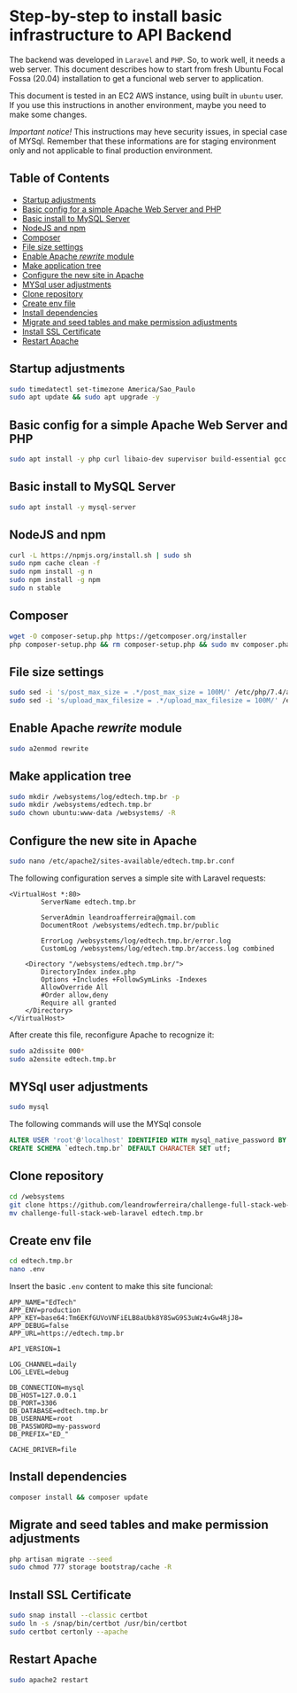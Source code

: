 # Step-by-step to install basic infrastructure to API Backend

The backend was developed in `Laravel` and `PHP`. So, to work well, it needs a web server. This document describes how to start from fresh Ubuntu Focal Fossa (20.04) installation to get a funcional web server to application.

This document is tested in an EC2 AWS instance, using built in `ubuntu` user. If you use this instructions in another environment, maybe you need to make some changes.

*Important notice!* This instructions may heve security issues, in special case of MYSql. Remember that these informations are for staging environment only and not applicable to final production environment.


## Table of Contents

  - [Startup adjustments](#startup-adjustments)
  - [Basic config for a simple Apache Web Server and PHP](#basic-config-for-a-simple-apache-web-server-and-php)
  - [Basic install to MySQL Server](#basic-install-to-mysql-server)
  - [NodeJS and npm](#nodejs-and-npm)
  - [Composer](#composer)
  - [File size settings](#file-size-settings)
  - [Enable Apache *rewrite* module](#enable-apache-rewrite-module)
  - [Make application tree](#make-application-tree)
  - [Configure the new site in Apache](#configure-new-site-in-apache)
  - [MYSql user adjustments](#mysql-user-adjustments)
  - [Clone repository](#clone-repository)
  - [Create env file](#create-env-file)
  - [Install dependencies](#install-dependencies)
  - [Migrate and seed tables and make permission adjustments](#migrate-and-seed-tables-and-make-permission-adjustments)
  - [Install SSL Certificate](#install-ssl-certificate)
  - [Restart Apache](#restart-apache)


## Startup adjustments

```bash
sudo timedatectl set-timezone America/Sao_Paulo
sudo apt update && sudo apt upgrade -y
```


## Basic config for a simple Apache Web Server and PHP

```bash
sudo apt install -y php curl libaio-dev supervisor build-essential gcc make perl dkms python3-distutils git poppler-utils nodejs libapache2-mod-php php-mysql php-cli php-gd php-imagick php-mbstring php-zip php-curl php-xml php-dev php-pear php-tokenizer php-json zip imagemagick && sudo apt autoremove
```


## Basic install to MySQL Server

```bash
sudo apt install -y mysql-server
```


## NodeJS and npm

```bash
curl -L https://npmjs.org/install.sh | sudo sh
sudo npm cache clean -f
sudo npm install -g n
sudo npm install -g npm
sudo n stable
```


## Composer

```bash
wget -O composer-setup.php https://getcomposer.org/installer
php composer-setup.php && rm composer-setup.php && sudo mv composer.phar /usr/local/bin/composer
```


## File size settings

```bash
sudo sed -i 's/post_max_size = .*/post_max_size = 100M/' /etc/php/7.4/apache2/php.ini
sudo sed -i 's/upload_max_filesize = .*/upload_max_filesize = 100M/' /etc/php/7.4/apache2/php.ini
```


## Enable Apache *rewrite* module

```bash
sudo a2enmod rewrite
```


## Make application tree

```bash
sudo mkdir /websystems/log/edtech.tmp.br -p
sudo mkdir /websystems/edtech.tmp.br
sudo chown ubuntu:www-data /websystems/ -R

```


## Configure the new site in Apache

```bash
sudo nano /etc/apache2/sites-available/edtech.tmp.br.conf
```

The following configuration serves a simple site with Laravel requests:

```
<VirtualHost *:80>
        ServerName edtech.tmp.br

        ServerAdmin leandroafferreira@gmail.com
        DocumentRoot /websystems/edtech.tmp.br/public

        ErrorLog /websystems/log/edtech.tmp.br/error.log
        CustomLog /websystems/log/edtech.tmp.br/access.log combined

    <Directory "/websystems/edtech.tmp.br/">
        DirectoryIndex index.php
        Options +Includes +FollowSymLinks -Indexes
        AllowOverride All
        #Order allow,deny
        Require all granted
    </Directory>
</VirtualHost>
```

After create this file, reconfigure Apache to recognize it:

```bash
sudo a2dissite 000*
sudo a2ensite edtech.tmp.br
```


## MYSql user adjustments

```bash
sudo mysql
```

The following commands will use the MYSql console

```sql
ALTER USER 'root'@'localhost' IDENTIFIED WITH mysql_native_password BY 'my-password';
CREATE SCHEMA `edtech.tmp.br` DEFAULT CHARACTER SET utf;
```


## Clone repository

```bash
cd /websystems
git clone https://github.com/leandrowferreira/challenge-full-stack-web-laravel.git
mv challenge-full-stack-web-laravel edtech.tmp.br
```


## Create env file

```bash
cd edtech.tmp.br
nano .env
```

Insert the basic `.env` content to make this site funcional:

```
APP_NAME="EdTech"
APP_ENV=production
APP_KEY=base64:Tm6EKfGUVoVNFiELB8aUbk8Y8SwG9S3uWz4vGw4RjJ8=
APP_DEBUG=false
APP_URL=https://edtech.tmp.br

API_VERSION=1

LOG_CHANNEL=daily
LOG_LEVEL=debug

DB_CONNECTION=mysql
DB_HOST=127.0.0.1
DB_PORT=3306
DB_DATABASE=edtech.tmp.br
DB_USERNAME=root
DB_PASSWORD=my-password
DB_PREFIX="ED_"

CACHE_DRIVER=file
```


## Install dependencies

```bash
composer install && composer update
```


## Migrate and seed tables and make permission adjustments

```bash
php artisan migrate --seed
sudo chmod 777 storage bootstrap/cache -R
```


## Install SSL Certificate

```bash
sudo snap install --classic certbot
sudo ln -s /snap/bin/certbot /usr/bin/certbot
sudo certbot certonly --apache
```


## Restart Apache

```bash
sudo apache2 restart
```
